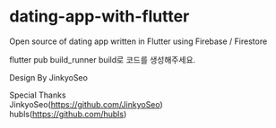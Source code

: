 # dating-app-with-flutter
Open source of dating app written in Flutter using Firebase / Firestore

flutter pub build_runner build로 코드를 생성해주세요.

Design By JinkyoSeo

Special Thanks   
JinkyoSeo(https://github.com/JinkyoSeo)   
hubls(https://github.com/hubls)
